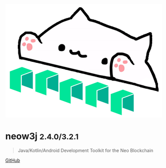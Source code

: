 ![logo](images/neow3j-neo3.png)

# neow3j <small>2.4.0/3.2.1</small>

> Java/Kotlin/Android Development Toolkit for the Neo Blockchain

[GitHub](https://github.com/neow3j/)
